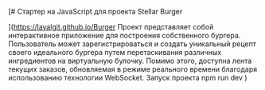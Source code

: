 [# Стартер на JavaScript для проекта Stellar Burger

](https://layalgit.github.io/Burger
Проект представляет собой интерактивное приложение для построения собственного бургера. 
Пользователь может зарегистрироваться и создать уникальный рецепт своего идеального бургера путем перетаскивания различных ингредиентов на виртуальную булочку. 
Помимо этого, доступна лента текущих заказов, обновляемая в режиме реального времени благодаря использованию технологии WebSocket.
Запуск проекта npm run dev )
